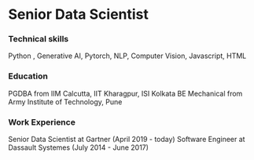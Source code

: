 # Senior Data Scientist
### Technical skills ###
Python , Generative AI, Pytorch, NLP, Computer Vision, Javascript, HTML

### Education ###
PGDBA from IIM Calcutta, IIT Kharagpur, ISI Kolkata
BE Mechanical from Army Institute of Technology, Pune

### Work Experience ###
Senior Data Scientist at Gartner (April 2019 - today)
Software Engineer at Dassault Systemes (July 2014 - June 2017)
